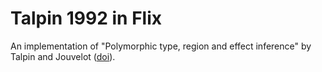 # Talpin 1992 in Flix
An implementation of "Polymorphic type, region and effect inference" by Talpin and Jouvelot ([doi](https://doi.org/10.1017/S0956796800000393)).

